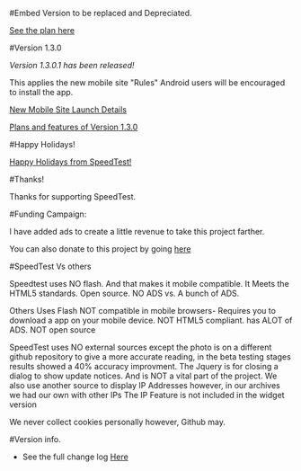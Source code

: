 #Embed Version to be replaced and Depreciated. 

<a href="https://github.com/jdc20181/SpeedTest/wiki/Embed-Version-Replacement-plan">See the plan here</a>



#Version 1.3.0


*Version 1.3.0.1 has been released!*

This applies the new mobile site "Rules" Android users will be encouraged to install the app. 




<a href="https://github.com/jdc20181/SpeedTest/wiki/New-Mobile-Site-Launch">New Mobile Site Launch Details </a>

<a href="https://github.com/jdc20181/SpeedTest/wiki/Version-1.3.0-Features-Plans-and-more">Plans and features of Version 1.3.0</a>

#Happy Holidays!

<a href="http://jdc20181.github.io/SpeedTest/happyholidays.html">Happy Holidays from SpeedTest!</a>

<!--#Version 1.2.5/1.2.6

This is two individual releases to patch certain things. The first one was a emergency one to make sure it was functioning appropriately.

*Version 1.2.6*

 - Made Mobile Site more accurate
 
 - Changed the SpeedTest guide button text to prevent oversized width of buttons on some IOS devices (5,5S,6)
 

*Version 1.2.5*
 - Changed image format to JPG as PNG was creating SSL Protocol errors.

 - Fixed a few bugs making Speedtest more accurate.

 - Fixed a bug with the Happy Holidays page on IOS Safari

-->

#Thanks!

Thanks for supporting SpeedTest. 


#Funding Campaign:

I have added ads to create a little revenue to take this project farther. 

You can also donate to this project by going <a href="http://jdc20181.github.io/SpeedTest/donate.html">here</a>



#SpeedTest Vs others

Speedtest uses NO flash. And that makes it mobile compatible. It Meets the HTML5 standards. Open source. NO ADS vs. A bunch of ADS.

Others Uses Flash NOT compatible in mobile browsers- Requires you to download a app on your mobile device. NOT HTML5 compliant. has ALOT of ADS. NOT open source


SpeedTest uses NO external sources except the photo is on a different github repository to give a more accurate reading, in the beta testing stages results showed a 40% accuracy improvment. 
The Jquery is for closing a dialog to show update notices. And is NOT a vital part of the project.
We also use another source to display IP Addresses however, in our archives we had our own with other IPs
The IP Feature is not included in the widget version 

We never collect cookies personally however, Github may.


#Version info. 

- See the full change log <a href="https://github.com/jdc20181/SpeedTest/wiki/Change-Log">Here</a>
